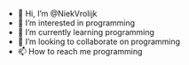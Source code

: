 - 👋 Hi, I’m @NiekVrolijk
- 👀 I’m interested in programming
- 🌱 I’m currently learning programming
- 💞️ I’m looking to collaborate on programming
- 📫 How to reach me programming

<!---
NiekVrolijk/NiekVrolijk is a ✨ special ✨ repository because its `README.md` (this file) appears on your GitHub profile.
You can click the Preview link to take a look at your changes.
--->
